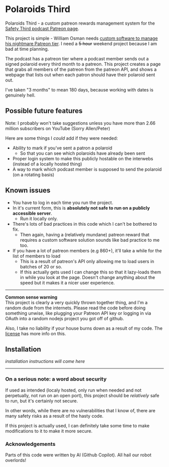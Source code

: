 # Polaroids Third
Polaroids Third - a custom patreon rewards management system for the [Safety Third podcast Patreon page](https://www.patreon.com/safetythird).

This project is simple - William Osman needs [custom software to manage his nightmare Patreon tier](https://youtu.be/6SOiZSGtdGI?t=274). I need a ~~5 hour~~ weekend project because I am bad at time planning.

The podcast has a patreon tier where a podcast member sends out a signed polaroid every third month to a patreon. This project creates a page that grabs all members of the patreon from the patreon API, and shows a webpage that lists out when each patron should have their polaroid sent out.

I've taken "3 months" to mean 180 days, because working with dates is genuinely hell.

## Possible future features

Note: I probably won't take suggestions unless you have more than 2.66 million subscribers on YouTube (Sorry Allen/Peter)

Here are some things I *could* add if they were needed:
* Ability to mark if you've sent a patron a polaroid
  * So that you can see which polaroids have already been sent
* Proper login system to make this publicly hostable on the interwebs (instead of a locally hosted thing)
* A way to mark which podcast member is supposed to send the polaroid (on a rotating basis)

## Known issues
* You have to log in each time you run the project.
* In it's current form, this is **absolutely not safe to run on a publicly accessible server**.
  * Run it locally only.
* There's lots of bad practices in this code which I can't be bothered to fix.
  * Then again, having a (relatively mundane) patreon reward that requires a custom software solution sounds like bad practice to me too.
* If you have a lot of patreon members (e.g 860+), it'll take a while for the list of members to load
  * This is a result of patreon's API only allowing me to load users in batches of 20 or so.
  * If this actually gets used I can change this so that it lazy-loads them in while you look at the page. Doesn't change anything about the speed but it makes it a nicer user experience.

----

**Common sense warning**  
This project is clearly a very quickly thrown together thing, and I'm a random dude from the internets. Please read the code before doing something unwise, like plugging your Patreon API key or logging in via OAuth into a random nodejs project you got off of github.

Also, I take no liability if your house burns down as a result of my code. The [license](https://github.com/rsedivy/polaroids_third/blob/main/LICENSE) has more info on this.

## Installation

*installation instructions will come here*

----

### On a serious note: a word about security

If used as intended (localy hosted, only run when needed and not perpetually, not run on an open port), this project should be *relatively* safe to run, but it's certainly not secure.

In other words, while there are no vulnerabilities that I know of, there are many safety risks as a result of the hasty code.

If this project is actually used, I can definitely take some time to make modifications to it to make it more secure.

### Acknowledgements
Parts of this code were written by AI (Github Copilot). All hail our robot overlords!